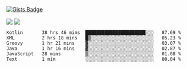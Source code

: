 

[![Gists Badge](https://badges.pufler.dev/gists/esabook)](https://gist.github.com/mine) 
<p>
<img align="center" src="https://github-readme-stats.anuraghazra1.vercel.app/api/top-langs/?username=esabook&layout=compact&theme=merko&count_private=true&langs_count=20"/>
<img align="center" src="https://github-readme-stats.anuraghazra1.vercel.app/api?username=esabook&show_icons=true&include_all_commits=true&theme=merko&count_private=true&custom_title=Github stats"/>
</p>
<!--START_SECTION:waka-->

```text
Kotlin       38 hrs 46 mins  ██████████████████████░░░   87.69 %
XML          2 hrs 18 mins   █▒░░░░░░░░░░░░░░░░░░░░░░░   05.23 %
Groovy       1 hr 21 mins    ▓░░░░░░░░░░░░░░░░░░░░░░░░   03.07 %
Java         1 hr 16 mins    ▓░░░░░░░░░░░░░░░░░░░░░░░░   02.87 %
JavaScript   28 mins         ▒░░░░░░░░░░░░░░░░░░░░░░░░   01.08 %
Text         1 min           ░░░░░░░░░░░░░░░░░░░░░░░░░   00.04 %
```

<!--END_SECTION:waka-->




<!--
**esabook/esabook** is a ✨ _special_ ✨ repository because its `README.md` (this file) appears on your GitHub profile.

Here are some ideas to get you started:

- 🔭 I’m currently working on ...
- 🌱 I’m currently learning ...
- 👯 I’m looking to collaborate on ...
- 🤔 I’m looking for help with ...
- 💬 Ask me about ...
- 📫 How to reach me: ...
- 😄 Pronouns: ...
- ⚡ Fun fact: ...
-->
